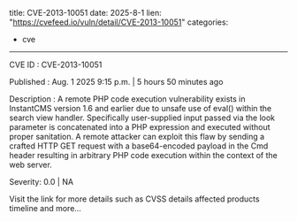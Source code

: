  
title: CVE-2013-10051
date: 2025-8-1
lien: "https://cvefeed.io/vuln/detail/CVE-2013-10051"
categories:
  - cve
---

CVE ID : CVE-2013-10051

Published :  Aug. 1
2025
9:15 p.m. | 5 hours
50 minutes ago

Description : A remote PHP code execution vulnerability exists in InstantCMS version 1.6 and earlier due to unsafe use of eval() within the search view handler. Specifically
user-supplied input passed via the look parameter is concatenated into a PHP expression and executed without proper sanitation. A remote attacker can exploit this flaw by sending a crafted HTTP GET request with a base64-encoded payload in the Cmd header
resulting in arbitrary PHP code execution within the context of the web server.

Severity: 0.0 | NA

Visit the link for more details
such as CVSS details
affected products
timeline
and more...
